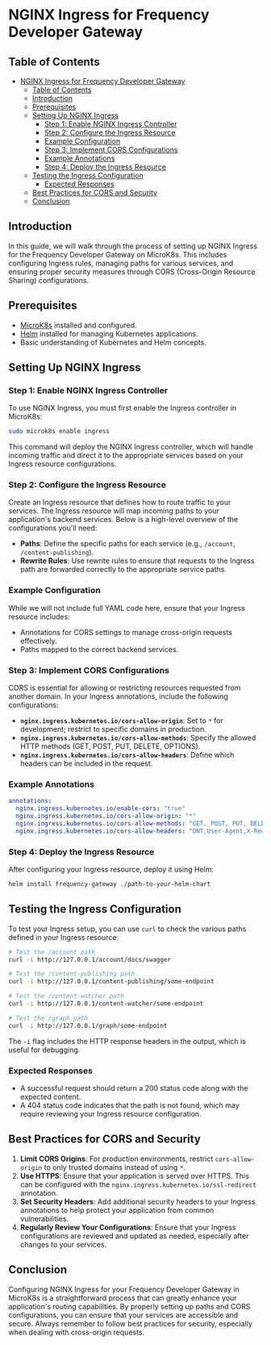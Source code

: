 # NGINX Ingress for Frequency Developer Gateway

## Table of Contents

- [NGINX Ingress for Frequency Developer Gateway](#nginx-ingress-for-frequency-developer-gateway)
  - [Table of Contents](#table-of-contents)
  - [Introduction](#introduction)
  - [Prerequisites](#prerequisites)
  - [Setting Up NGINX Ingress](#setting-up-nginx-ingress)
    - [Step 1: Enable NGINX Ingress Controller](#step-1-enable-nginx-ingress-controller)
    - [Step 2: Configure the Ingress Resource](#step-2-configure-the-ingress-resource)
    - [Example Configuration](#example-configuration)
    - [Step 3: Implement CORS Configurations](#step-3-implement-cors-configurations)
    - [Example Annotations](#example-annotations)
    - [Step 4: Deploy the Ingress Resource](#step-4-deploy-the-ingress-resource)
  - [Testing the Ingress Configuration](#testing-the-ingress-configuration)
    - [Expected Responses](#expected-responses)
  - [Best Practices for CORS and Security](#best-practices-for-cors-and-security)
  - [Conclusion](#conclusion)

## Introduction

In this guide, we will walk through the process of setting up NGINX Ingress for the Frequency Developer Gateway on MicroK8s. This includes configuring Ingress rules, managing paths for various services, and ensuring proper security measures through CORS (Cross-Origin Resource Sharing) configurations.

## Prerequisites

- [MicroK8s](https://microk8s.io/docs) installed and configured.
- [Helm](https://helm.sh/docs/intro/install/) installed for managing Kubernetes applications.
- Basic understanding of Kubernetes and Helm concepts.

## Setting Up NGINX Ingress

### Step 1: Enable NGINX Ingress Controller

To use NGINX Ingress, you must first enable the Ingress controller in MicroK8s:

```bash
sudo microk8s enable ingress
```

This command will deploy the NGINX Ingress controller, which will handle incoming traffic and direct it to the appropriate services based on your Ingress resource configurations.

### Step 2: Configure the Ingress Resource

Create an Ingress resource that defines how to route traffic to your services. The Ingress resource will map incoming paths to your application's backend services. Below is a high-level overview of the configurations you'll need:

- **Paths**: Define the specific paths for each service (e.g., `/account`, `/content-publishing`).
- **Rewrite Rules**: Use rewrite rules to ensure that requests to the Ingress path are forwarded correctly to the appropriate service paths.

### Example Configuration

While we will not include full YAML code here, ensure that your Ingress resource includes:

- Annotations for CORS settings to manage cross-origin requests effectively.
- Paths mapped to the correct backend services.

### Step 3: Implement CORS Configurations

CORS is essential for allowing or restricting resources requested from another domain. In your Ingress annotations, include the following configurations:

- **`nginx.ingress.kubernetes.io/cors-allow-origin`**: Set to `*` for development; restrict to specific domains in production.
- **`nginx.ingress.kubernetes.io/cors-allow-methods`**: Specify the allowed HTTP methods (GET, POST, PUT, DELETE, OPTIONS).
- **`nginx.ingress.kubernetes.io/cors-allow-headers`**: Define which headers can be included in the request.

### Example Annotations

```yaml
annotations:
  nginx.ingress.kubernetes.io/enable-cors: "true"
  nginx.ingress.kubernetes.io/cors-allow-origin: "*"
  nginx.ingress.kubernetes.io/cors-allow-methods: "GET, POST, PUT, DELETE, OPTIONS"
  nginx.ingress.kubernetes.io/cors-allow-headers: "DNT,User-Agent,X-Requested-With,If-Modified-Since,Cache-Control,Content-Type,Range,Authorization"
```

### Step 4: Deploy the Ingress Resource

After configuring your Ingress resource, deploy it using Helm:

```bash
helm install frequency-gateway ./path-to-your-helm-chart
```

## Testing the Ingress Configuration

To test your Ingress setup, you can use `curl` to check the various paths defined in your Ingress resource:

```bash
# Test the /account path
curl -i http://127.0.0.1/account/docs/swagger

# Test the /content-publishing path
curl -i http://127.0.0.1/content-publishing/some-endpoint

# Test the /content-watcher path
curl -i http://127.0.0.1/content-watcher/some-endpoint

# Test the /graph path
curl -i http://127.0.0.1/graph/some-endpoint
```

The `-i` flag includes the HTTP response headers in the output, which is useful for debugging.

### Expected Responses

- A successful request should return a 200 status code along with the expected content.
- A 404 status code indicates that the path is not found, which may require reviewing your Ingress resource configuration.

## Best Practices for CORS and Security

1. **Limit CORS Origins**: For production environments, restrict `cors-allow-origin` to only trusted domains instead of using `*`.
2. **Use HTTPS**: Ensure that your application is served over HTTPS. This can be configured with the `nginx.ingress.kubernetes.io/ssl-redirect` annotation.
3. **Set Security Headers**: Add additional security headers to your Ingress annotations to help protect your application from common vulnerabilities.
4. **Regularly Review Your Configurations**: Ensure that your Ingress configurations are reviewed and updated as needed, especially after changes to your services.

## Conclusion

Configuring NGINX Ingress for your Frequency Developer Gateway in MicroK8s is a straightforward process that can greatly enhance your application's routing capabilities. By properly setting up paths and CORS configurations, you can ensure that your services are accessible and secure. Always remember to follow best practices for security, especially when dealing with cross-origin requests.
